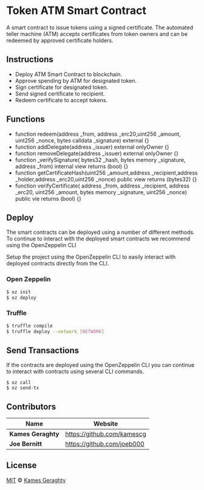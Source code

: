 # Token ATM Smart Contract

A smart contract to issue tokens using a signed certificate. The automated teller machine (ATM) accepts certificates from token owners and can be redeemed by approved certificate holders.

## Instructions

- Deploy ATM Smart Contract to blockchain.
- Approve spending by ATM for designated token.
- Sign certificate for designated token.
- Send signed certificate to recipient.
- Redeem certificate to accept tokens.

## Functions

- function redeem(address \_from, address \_erc20,uint256 \_amount, uint256 \_nonce, bytes calldata \_signature) external {}
- function addDelegate(address \_issuer) external onlyOwner {}
- function removeDelegate(address \_issuer) external onlyOwner {}
- function \_verifySignature( bytes32 \_hash, bytes memory \_signature, address \_from) internal view returns (bool) {}
- function getCertificateHash(uint256 \_amount,address \_recipient,address \_holder,address \_erc20,uint256 \_nonce) public view returns (bytes32) {}
- function verifyCertificate( address \_from, address \_recipient, address \_erc20, uint256 \_amount, bytes memory \_signature, uint256 \_nonce) public vie returns (bool) {}

## Deploy

The smart contracts can be deployed using a number of different methods. To continue to interact with the deployed smart contracts we recommend using the OpenZeppelin CLI

Setup the project using the OpenZeppelin CLI to easily interact with deployed contracts directly from the CLI.

### Open Zeppelin

```.sh
$ oz init
$ oz deploy
```

### Truffle

```.sh
$ truffle compile
$ truffle deploy --network [NETWORK]
```

## Send Transactions

If the contracts are deployed using the OpenZeppelin CLI you can continue to interact with contracts using several CLI commands.

```
$ oz call
$ oz send-tx
```

## Contributors

| Name               | Website                      |
| ------------------ | ---------------------------- |
| **Kames Geraghty** | <https://github.com/kamescg> |
| **Joe Bernitt**    | <https://github.com/joeb000> |

## License

[MIT](LICENSE) © [Kames Geraghty](https://github.com/kamescg)
